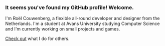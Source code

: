 ### It seems you've found my GitHub profile! Welcome.

I'm Roël Couwenberg, a flexible all-round developer and designer from the Netherlands.
I'm a student at Avans University studying Computer Science and I'm currently working on small projects and games.

[Check out](https://firstordefault.nl) what I do for others.
